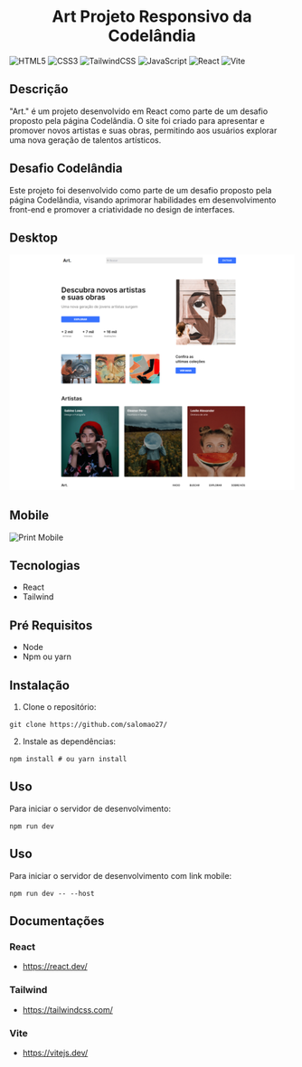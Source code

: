 <h1><center>Art Projeto Responsivo da Codelândia</center></h1>

![HTML5](https://img.shields.io/badge/html5-%23E34F26.svg?style=for-the-badge&logo=html5&logoColor=white)
![CSS3](https://img.shields.io/badge/css3-%231572B6.svg?style=for-the-badge&logo=css3&logoColor=white)
![TailwindCSS](https://img.shields.io/badge/tailwindcss-%2338B2AC.svg?style=for-the-badge&logo=tailwind-css&logoColor=white)
![JavaScript](https://img.shields.io/badge/javascript-%23323330.svg?style=for-the-badge&logo=javascript&logoColor=%23F7DF1E)
![React](https://img.shields.io/badge/react-%2320232a.svg?style=for-the-badge&logo=react&logoColor=%2361DAFB)
![Vite](https://img.shields.io/badge/vite-%23646CFF.svg?style=for-the-badge&logo=vite&logoColor=white)

## Descrição

"Art." é um projeto desenvolvido em React como parte de um desafio proposto pela página Codelândia. O site foi criado para apresentar e promover novos artistas e suas obras, permitindo aos usuários explorar uma nova geração de talentos artísticos.

## Desafio Codelândia

Este projeto foi desenvolvido como parte de um desafio proposto pela página Codelândia, visando aprimorar habilidades em desenvolvimento front-end e promover a criatividade no design de interfaces.

## Desktop
![Print Desktop](/public/art.png)

## Mobile
![Print Mobile](./public/art_mobile.png)

## Tecnologias 
- React 
- Tailwind

## Pré Requisitos 

- Node 
- Npm ou yarn

## Instalação 

1. Clone o repositório:

~~~git
git clone https://github.com/salomao27/
~~~
2. Instale as dependências:

~~~git
npm install # ou yarn install
~~~

## Uso
Para iniciar o servidor de desenvolvimento:

~~~git
npm run dev
~~~

## Uso
Para iniciar o servidor de desenvolvimento com link mobile:

~~~git
npm run dev -- --host
~~~

## Documentações

### React 
- https://react.dev/

### Tailwind
- https://tailwindcss.com/

### Vite
- https://vitejs.dev/

